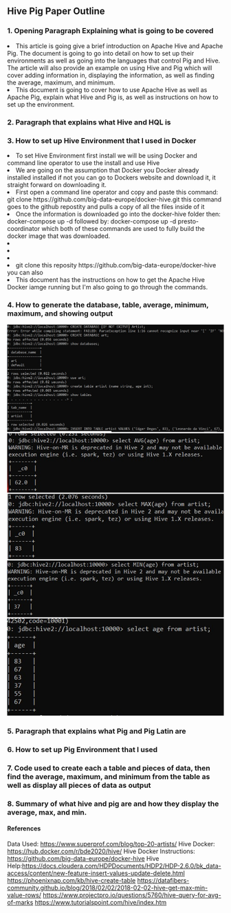 ## Hive Pig Paper Outline

### 1. Opening Paragraph Explaining what is going to be covered
<li> This article is going give a brief introduction on Apache Hive and Apache Pig. The document is going to go into detail on how to set up their environments as well as going into the languages that control Pig and Hive. The article will also provide an example on using Hive and Pig which will cover adding information in, displaying the information, as well as finding the average, maximum, and minimum. </li>
<li> This document is going to cover how to use Apache Hive as well as Apache Pig, explain what Hive and Pig is, as well as instructions on how to set up the environment.</li>

### 2. Paragraph that explains what Hive and HQL is

### 3. How to set up Hive Environment that I used in Docker
<li> To set Hive Environment first install we will be using Docker and command line operator to use the install and use Hive </li>
<li> We are going on the assumption that Docker you Docker already installed installed if not you can go to Dockers website and download it, it straight forward on downloading it.</li>
<li> First open a command line operator and copy and paste this command: git clone https://github.com/big-data-europe/docker-hive.git this command goes to the github repostity and pulls a copy of all the files inside of it</li>
<li> Once the information is downloaded go into the docker-hive folder then: docker-compose up -d followed by: docker-compose up -d presto-coordinator which both of these commands are used to fully build the docker image that was downloaded. </li>
<li> </li>
<li> </li>
<li> </li>
<li> git clone this reposity https://github.com/big-data-europe/docker-hive you can also </li>
<li> This document has the instructions on how to get the Apache Hive Docker iamge running but I'm also going to go through the commands. </li>
  
### 4. How to generate the database, table, average, minimum, maximum, and showing output
![Alt text](https://github.com/NicAllison/data603-sp22/blob/Paper_Outline/paper/Creating_database_and_table.jpg)
![Alt text](https://github.com/NicAllison/data603-sp22/blob/Paper_Outline/paper/Hive_Average_Output.jpg)
![Alt text](https://github.com/NicAllison/data603-sp22/blob/Paper_Outline/paper/Hive_Max_Output.jpg)
![Alt text](https://github.com/NicAllison/data603-sp22/blob/Paper_Outline/paper/Hive_Min_Output.jpg)
![Alt text](https://github.com/NicAllison/data603-sp22/blob/Paper_Outline/paper/Hive_Showing_all_age.jpg)
### 5. Paragraph that explains what Pig and Pig Latin are
### 6. How to set up Pig Environment that I used
### 7. Code used to create each a table and pieces of data, then find the average, maximum, and minimum from the table as well as display all pieces of data as output
### 8. Summary of what hive and pig are and how they display the average, max, and min. 

#### References
Data Used: https://www.superprof.com/blog/top-20-artists/
Hive Docker: https://hub.docker.com/r/bde2020/hive/
Hive Docker Instructions: https://github.com/big-data-europe/docker-hive
Hive Help:https://docs.cloudera.com/HDPDocuments/HDP2/HDP-2.6.0/bk_data-access/content/new-feature-insert-values-update-delete.html
https://phoenixnap.com/kb/hive-create-table
https://datafibers-community.github.io/blog/2018/02/02/2018-02-02-hive-get-max-min-value-rows/
https://www.projectpro.io/questions/5760/hive-query-for-avg-of-marks
https://www.tutorialspoint.com/hive/index.htm

